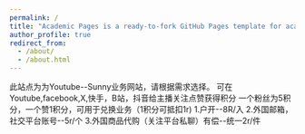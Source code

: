```yaml
---
permalink: /
title: "Academic Pages is a ready-to-fork GitHub Pages template for academic personal websites"
author_profile: true
redirect_from: 
  - /about/
  - /about.html
---
```


此站点为为Youtube--Sunny业务网站，请根据需求选择。
可在Youtube,facebook,X,快手，B站，抖音给主播关注点赞获得积分
一个粉丝为5积分，一个赞1积分，可用于兑换业务（1积分可抵扣1r)
1.户开--8R/入
2.外国邮箱，社交平台账号--5r/个
3.外国商品代购（关注平台私聊）有偿--统一2r/件
